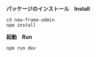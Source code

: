 **パッケージのインストール　Install**

```shell
cd new-frame-admin
npm install
```

**起動　Run**

```shell
npm run dev
```